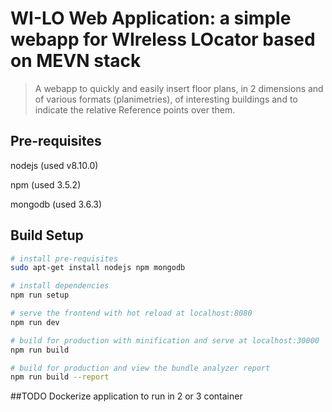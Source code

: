 # WI-LO Web Application: a simple webapp for WIreless LOcator based on MEVN stack

> A webapp to quickly and easily insert floor plans, in 2 dimensions and of various formats (planimetries), of interesting buildings and to indicate the relative Reference points over them.

## Pre-requisites
nodejs (used v8.10.0)

npm (used 3.5.2)

mongodb (used 3.6.3)

## Build Setup

```` bash
# install pre-requisites
sudo apt-get install nodejs npm mongodb

# install dependencies
npm run setup

# serve the frontend with hot reload at localhost:8080
npm run dev

# build for production with minification and serve at localhost:30000
npm run build

# build for production and view the bundle analyzer report
npm run build --report
````

##TODO
Dockerize application to run in 2 or 3 container
